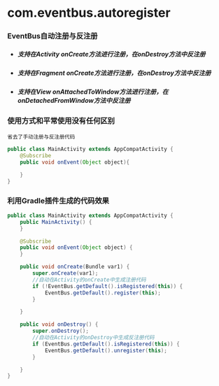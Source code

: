 # com.eventbus.autoregister
### EventBus自动注册与反注册
- ##### 支持在Activity onCreate方法进行注册，在onDestroy方法中反注册
- ##### 支持在Fragment onCreate方法进行注册，在onDestroy方法中反注册
- ##### 支持在View onAttachedToWindow方法进行注册，在onDetachedFromWindow方法中反注册

### 使用方式和平常使用没有任何区别
    省去了手动注册与反注册代码
```java
public class MainActivity extends AppCompatActivity {
    @Subscribe
    public void onEvent(Object object){

    }
}
```
### 利用Gradle插件生成的代码效果
```java
public class MainActivity extends AppCompatActivity {
    public MainActivity() {
    }

    @Subscribe
    public void onEvent(Object object) {
    }

    public void onCreate(Bundle var1) {
        super.onCreate(var1);
        //自动在Activity的onCreate中生成注册代码
        if (!EventBus.getDefault().isRegistered(this)) {
            EventBus.getDefault().register(this);
        }

    }

    public void onDestroy() {
        super.onDestroy();
        //自动在Activity的onDestroy中生成反注册代码
        if (EventBus.getDefault().isRegistered(this)) {
            EventBus.getDefault().unregister(this);
        }

    }
}
```
